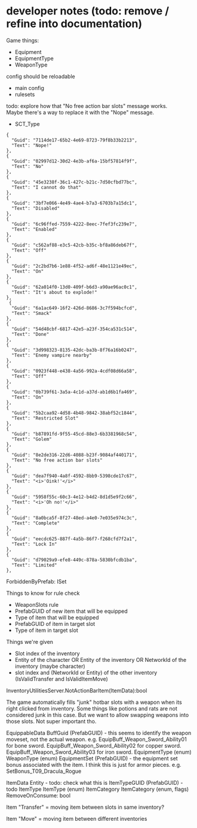 # developer notes (todo: remove / refine into documentation)

Game things:
- Equipment
- EquipmentType
- WeaponType


config should be reloadable
- main config
- rulesets

todo: explore how that "No free action bar slots" message works.\
Maybe there's a way to replace it with the "Nope" message.
- SCT_Type

```
{
  "Guid": "7114de17-65b2-4e69-8723-79f8b33b2213",
  "Text": "Nope!"
},
{
  "Guid": "02997d12-30d2-4e3b-af6a-15bf57814f9f",
  "Text": "No"
},
{
  "Guid": "45e3238f-36c1-427c-b21c-7d50cfbd77bc",
  "Text": "I cannot do that"
},
{
  "Guid": "3bf7e066-4e49-4ae4-b7a3-6703b7a15dc1",
  "Text": "Disabled"
},
{
  "Guid": "6c96ffed-7559-4222-8eec-7fef3fc239e7",
  "Text": "Enabled"
},
{
  "Guid": "c562af88-e3c5-42cb-b35c-bf8a86deb67f",
  "Text": "Off"
},
{
  "Guid": "2c2bd7b6-1e88-4f52-ad6f-48e1121e49ec",
  "Text": "On"
},
{
  "Guid": "62a014f0-13d0-409f-b6d3-a90ae96ac0c1",
  "Text": "It's about to explode!"
},
 {
  "Guid": "6a1ac649-16f2-426d-8686-3c7f594bcfcd",
  "Text": "Smack"
},
{
  "Guid": "54d48cbf-6817-42e5-a23f-354ca531c514",
  "Text": "Done"
},
{
  "Guid": "3d998323-8135-42dc-ba3b-8f76a16b0247",
  "Text": "Enemy vampire nearby"
},
{
  "Guid": "0923f448-e438-4a56-992a-4cdf08d66a58",
  "Text": "Off"
},
{
  "Guid": "0b739f61-3a5a-4c1d-a37d-ab1d6b1fa469",
  "Text": "On"
},
{
  "Guid": "5b2caa92-4d58-4b48-9842-38abf52c1844",
  "Text": "Restricted Slot"
},
{
  "Guid": "b87891fd-9f55-45cd-88e3-6b3381968c54",
  "Text": "Golem"
},
{
  "Guid": "8e2de316-22d6-4088-b23f-9084af440171",
  "Text": "No free action bar slots"
},
{
  "Guid": "dea7f940-4a8f-4592-8bb9-5398cde17c67",
  "Text": "<i>'Oink!'</i>"
},
{
  "Guid": "5958f55c-60c3-4e12-b4d2-8d1d5e9f2c66",
  "Text": "<i>'Oh no!'</i>"
},
{
  "Guid": "8a0bca5f-8f27-48ed-a4e0-7e035e974c3c",
  "Text": "Complete"
},
{
  "Guid": "eecdc625-887f-4a5b-86f7-f268cfd7f2a1",
  "Text": "Lock In"
},
{
  "Guid": "d79029a9-efe8-449c-878a-5830bfcdb1ba",
  "Text": "Limited"
},

```


ForbiddenByPrefab: ISet<PrefabGUID>


Things to know for rule check
  - WeaponSlots rule
  - PrefabGUID of new item that will be equipped
  - Type of item that will be equipped
  - PrefabGUID of item in target slot
  - Type of item in target slot

Things we're given
  - Slot index of the inventory
  - Entity of the character OR Entity of the inventory OR NetworkId of the inventory (maybe character)
  - slot index and (NetworkId or Entity) of the other inventory (IsValidTransfer and IsValidItemMove)


InventoryUtilitiesServer.NotActionBarItem(ItemData):bool


The game automatically fills "junk" hotbar slots with a weapon when its right clicked from inventory.
Some things like potions and rats are not considered junk in this case. But we want to allow swapping weapons into those slots. Not super important tho.


EquippableData
  BuffGuid (PrefabGUID) - this seems to identify the weapon moveset, not the actual weapon. e.g. EquipBuff_Weapon_Sword_Ability01 for bone sword. EquipBuff_Weapon_Sword_Ability02 for copper sword. EquipBuff_Weapon_Sword_Ability03 for iron sword.
  EquipmentType (enum)
  WeaponType (enum)
  EquipmentSet (PrefabGUID) - the equipment set bonus associated with the item. I think this is just for armor pieces. e.g. SetBonus_T09_Dracula_Rogue

ItemData
  Entity - todo: check what this is
  ItemTypeGUID (PrefabGUID) - todo
  ItemType ItemType (enum)
  ItemCategory ItemCategory (enum, flags)
  RemoveOnConsume: bool
  


Item "Transfer" = moving item between slots in same inventory?

Item "Move" = moving item between different inventories